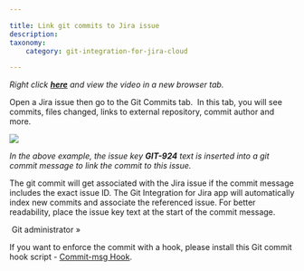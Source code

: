 ```yaml
---

title: Link git commits to Jira issue
description:
taxonomy:
    category: git-integration-for-jira-cloud

---
```

_Right click_ [_**here**_](https://bigbrassband.wistia.com/medias/cs229y2gzj) _and view the video in a new browser tab._


Open a Jira issue then go to the Git Commits tab.  In this tab, you will see commits, files changed, links to external repository, commit author and more.

![](https://bigbrassband.atlassian.net/wiki/download/attachments/923238543/git-commits-example.png?version=1&modificationDate=1606547550198&cacheVersion=1&api=v2)

_In the above example, the issue key **GIT-924** text is inserted into a_
_git commit message to link the commit to this issue._

The git commit will get associated with the Jira issue if the commit message includes the exact issue ID. The Git Integration for Jira app will automatically index new commits and associate the referenced issue. For better readability, place the issue key text at the start of the commit message.

 Git administrator »

If you want to enforce the commit with a hook, please install this Git commit hook script - [Commit-msg Hook](/wiki/spaces/GITCLOUD/pages/179011603/Commit-msg+Hook).